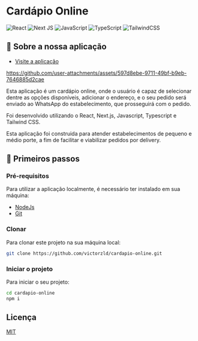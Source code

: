 # Cardápio Online

![React](https://img.shields.io/badge/react-%2320232a.svg?style=for-the-badge&logo=react&logoColor=%2361DAFB)
![Next JS](https://img.shields.io/badge/Next-black?style=for-the-badge&logo=next.js&logoColor=white)
![JavaScript](https://img.shields.io/badge/javascript-%23323330.svg?style=for-the-badge&logo=javascript&logoColor=%23F7DF1E)
![TypeScript](https://img.shields.io/badge/typescript-%23007ACC.svg?style=for-the-badge&logo=typescript&logoColor=white)
![TailwindCSS](https://img.shields.io/badge/tailwindcss-%2338B2AC.svg?style=for-the-badge&logo=tailwind-css&logoColor=white)

## 📌 Sobre a nossa aplicação

- <a href="https://cardapio-online-eosin-three.vercel.app">Visite a aplicação</a>

https://github.com/user-attachments/assets/597d8ebe-9711-49bf-b9eb-7646885d2cae

Esta aplicação é um cardápio online, onde o usuário é capaz de selecionar dentre as opções disponíveis, adicionar o endereço, e o seu pedido será enviado ao 
WhatsApp do estabelecimento, que prosseguirá com o pedido.

Foi desenvolvido utilizando o React, Next.js, Javascript, Typescript e Tailwind CSS.

Esta aplicação foi construida para atender estabelecimentos de pequeno e médio porte, a fim de facilitar e viabilizar pedidos por delivery. 

## 🚀 Primeiros passos

### Pré-requisitos

Para utilizar a aplicação localmente, é necessário ter instalado em sua máquina:

- <a href="https://nodejs.org/en">NodeJs</a>
- <a href="https://git-scm.com">Git</a>

### Clonar

Para clonar este projeto na sua máquina local:

```bash
git clone https://github.com/victorzld/cardapio-online.git
```
### Iniciar o projeto

Para iniciar o seu projeto:

```bash
cd cardapio-online
npm i
```

## Licença

<a href="/LICENSE" >MIT</a>
